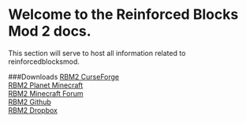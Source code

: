 # Welcome to the Reinforced Blocks Mod 2 docs.

This section will serve to host all information related to reinforcedblocksmod.

###Downloads
[RBM2 CurseForge](https://minecraft.curseforge.com/projects/rbm2)
<br>
[RBM2 Planet Minecraft](https://www.planetminecraft.com/mod/reinforced-blocks-mod-2/)
<br>
[RBM2 Minecraft Forum](https://www.minecraftforum.net/forums/mapping-and-modding-java-edition/minecraft-mods/2923633-rbm2-reinforced-blocks-mod-2-301-blocks-added)
<br>
[RBM2 Github](https://github.com/CodersDownUnder/RBM2)
<br>
[RBM2 Dropbox](https://www.dropbox.com/sh/6mms8bq0ys7jkzm/AAC5o_zLhTfp9oXiuOOjWpnqa?dl=0)
